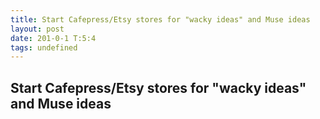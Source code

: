 ```yaml
---
title: Start Cafepress/Etsy stores for "wacky ideas" and Muse ideas
layout: post
date: 201-0-1 T:5:4
tags: undefined
---
```

## Start Cafepress/Etsy stores for "wacky ideas" and Muse ideas

